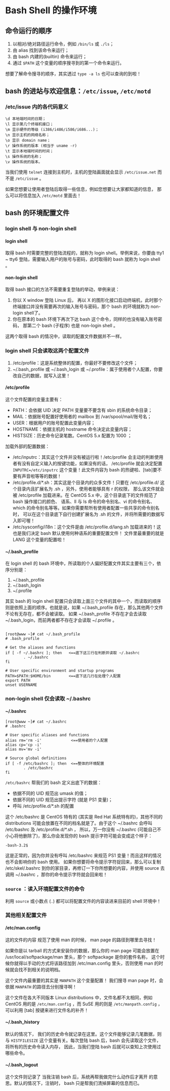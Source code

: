 # Bash Shell 的操作环境

## 命令运行的顺序
1. 以相对/绝对路径运行命令，例如 `/bin/ls` 或 `./ls`；
1. 由 alias 找到该命令来运行；
1. 由 bash 内建的(builtin) 命令来运行；
1. 通过 `$PATH` 这个变量的顺序搜寻到的第一个命令来运行。

想要了解命令搜寻的顺序，其实透过 `type -a ls` 也可以查询的到啦！

## bash 的进站与欢迎信息：`/etc/issue`, `/etc/motd`
### /etc/issue 内的各代码意义
```
\d 本地端时间的日期；
\l 显示第几个终端机接口；
\m 显示硬件的等级 (i386/i486/i586/i686...)；
\n 显示主机的网络名称；
\o 显示 domain name；
\r 操作系统的版本 (相当于 uname -r)
\t 显示本地端时间的时间；
\s 操作系统的名称；
\v 操作系统的版本。
```
当我们使用 `telnet` 连接到主机时，主机的登陆画面就会显示 `/etc/issue.net` 而不是 `/etc/issue` 。

如果您想要让使用者登陆后取得一些信息，例如您想要让大家都知道的信息， 那么可以将信息加入 `/etc/motd` 里面去！

## bash 的环境配置文件

### login shell 与 non-login shell
#### login shell
取得 bash 时需要完整的登陆流程的，就称为 login shell。举例来说，你要由 tty1 ~ tty6 登陆，需要输入用户的账号与密码，此时取得的 bash 就称为 login shell 。
#### non-login shell
取得 bash 接口的方法不需要重复登陆的举动，举例来说：
1. 你以 X window 登陆 Linux 后， 再以 X 的图形化接口启动终端机，此时那个终端接口并没有需要再次的输入账号与密码，那个 bash 的环境就称为 non-login shell了。
2. 你在原本的 bash 环境下再次下达 bash 这个命令，同样的也没有输入账号密码， 那第二个 bash (子程序) 也是 non-login shell 。

这两个取得 bash 的情况中，读取的配置文件数据并不一样。

### login shell 只会读取这两个配置文件
1. /etc/profile：这是系统整体的配置，你最好不要修改这个文件；
1. ~/.bash_profile 或 ~/.bash_login 或 ~/.profile：属于使用者个人配置，你要改自己的数据，就写入这里！

#### /etc/profile
这个文件配置的变量主要有：
- PATH：会依据 UID 决定 PATH 变量要不要含有 sbin 的系统命令目录；
- MAIL：依据账号配置好使用者的 mailbox 到 /var/spool/mail/账号名；
- USER：根据用户的账号配置此变量内容；
- HOSTNAME：依据主机的 hostname 命令决定此变量内容；
- HISTSIZE：历史命令记录笔数。CentOS 5.x 配置为 1000 ；

加载外部的配置数据：
- /etc/inputrc：其实这个文件并没有被运行啦！/etc/profile 会主动的判断使用者有没有自定义输入的按键功能，如果没有的话， /etc/profile 就会决定配置 `INPUTRC=/etc/inputrc` 这个变量！此文件内容为 bash 的热键啦、[tab]要不要有声音啦等等的数据！
- /etc/profile.d/\*.sh：其实这是个目录内的众多文件！只要在 /etc/profile.d/ 这个目录内且扩展名为 .sh ，另外，使用者能够具有 r 的权限， 那么该文件就会被 /etc/profile 加载进来。在 CentOS 5.x 中，这个目录底下的文件规范了 bash 操作接口的颜色、 语系、ll 与 ls 命令的命令别名、vi 的命令别名、which 的命令别名等等。如果你需要帮所有使用者配置一些共享的命令别名时， 可以在这个目录底下自行创建扩展名为 .sh 的文件，并将所需要的数据写入即可喔！
- /etc/sysconfig/i18n：这个文件是由 /etc/profile.d/lang.sh 加载进来的！这也是我们决定 bash 默认使用何种语系的重要配置文件！ 文件里最重要的就是 LANG 这个变量的配置啦！

#### ~/.bash_profile
在 login shell 的 bash 环境中，所读取的个人偏好配置文件其实主要有三个，依序分别是：
1. ~/.bash_profile
1. ~/.bash_login
1. ~/.profile

其实 bash 的 login shell 配置只会读取上面三个文件的其中一个，而读取的顺序则是依照上面的顺序。也就是说，如果 ~/.bash_profile 存在，那么其他两个文件不论有无存在，都不会被读取。 如果 ~/.bash_profile 不存在才会去读取 ~/.bash_login，而前两者都不存在才会读取 ~/.profile 。 
```

[root@www ~]# cat ~/.bash_profile
# .bash_profile

# Get the aliases and functions
if [ -f ~/.bashrc ]; then   <==底下这三行在判断并读取 ~/.bashrc
        . ~/.bashrc
fi

# User specific environment and startup programs
PATH=$PATH:$HOME/bin        <==底下这几行在处理个人配置
export PATH
unset USERNAME
```

### non-login shell 仅会读取 ~/.bashrc
#### ~/.bashrc
```
[root@www ~]# cat ~/.bashrc
# .bashrc

# User specific aliases and functions
alias rm='rm -i'             <==使用者的个人配置
alias cp='cp -i'
alias mv='mv -i'

# Source global definitions
if [ -f /etc/bashrc ]; then  <==整体的环境配置
        . /etc/bashrc
fi
```
`/etc/bashrc` 帮我们的 bash 定义出底下的数据：
- 依据不同的 UID 规范出 umask 的值；
- 依据不同的 UID 规范出提示字符 (就是 PS1 变量)；
- 呼叫 /etc/profile.d/\*.sh 的配置

这个 /etc/bashrc 是 CentOS 特有的 (其实是 Red Hat 系统特有的)，其他不同的 distributions 可能会放置在不同的档名就是了。由于这个 ~/.bashrc 会呼叫 /etc/bashrc 及 /etc/profile.d/\*.sh ， 所以，万一你没有 ~/.bashrc (可能自己不小心将他删除了)，那么你会发现你的 bash 提示字符可能会变成这个样子：
```
-bash-3.2$
```
这是正常的，因为你并没有呼叫 /etc/bashrc 来规范 PS1 变量！而且这样的情况也不会影响你的 bash 使用。 如果你想要将命令提示字符捉回来，那么可以复制 /etc/skel/.bashrc 到你的家目录，再修订一下你所想要的内容，并使用 source 去调用 ~/.bashrc ，那你的命令提示字符就会回来啦！

### `source` ：读入环境配置文件的命令
利用 `source` 或小数点 (`.`) 都可以将配置文件的内容读进来目前的 shell 环境中！

### 其他相关配置文件
#### /etc/man.config
这的文件的内容 规范了使用 man 的时候， man page 的路径到哪里去寻找！

如果你是以 tarball 的方式来安装你的数据，那么你的 man page 可能会放置在 /usr/local/softpackage/man 里头，那个 softpackage 是你的套件名称， 这个时候你就得以手动的方式将该路径加到 /etc/man.config 里头，否则使用 man 的时候就会找不到相关的说明档。

这个文件内最重要的其实是 `MANPATH` 这个变量配置！ 我们搜寻 man page 时，会依据 `MANPATH` 的路径去分别搜寻啊！

这个文件在各大不同版本 Linux distributions 中，文件名都不太相同，例如 CentOS 用的是 `/etc/man.config` ，而 SuSE 用的则是 `/etc/manpath.config` ， 可以利用 [tab] 按键来进行文件名的补齐！

#### ~/.bash_history
默认的情况下， 我们的历史命令就记录在这里。这个文件能够记录几笔数据，则与 `HISTFILESIZE` 这个变量有关。每次登陆 bash 后，bash 会先读取这个文件，将所有的历史命令读入内存， 因此，当我们登陆 bash 后就可以查知上次使用过哪些命令。

#### ~/.bash_logout
这个文件则记录了 当我注销 bash 后，系统再帮我做完什么动作后才离开 的意思。默认的情况下，注销时， bash 只是帮我们清掉屏幕的信息而已。

